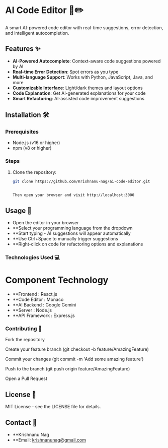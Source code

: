 # AI Code Editor 🤖✏️

A smart AI-powered code editor with real-time suggestions, error detection, and intelligent autocompletion.

## Features ✨

- **AI-Powered Autocomplete**: Context-aware code suggestions powered by AI
- **Real-time Error Detection**: Spot errors as you type
- **Multi-language Support**: Works with Python, JavaScript, Java, and more
- **Customizable Interface**: Light/dark themes and layout options
- **Code Explanation**: Get AI-generated explanations for your code
- **Smart Refactoring**: AI-assisted code improvement suggestions

## Installation 🛠️

### Prerequisites
- Node.js (v16 or higher)
- npm (v8 or higher)

### Steps
1. Clone the repository:
   ```bash
   git clone https://github.com/Krishnanu-nag/ai-code-editor.git


   Then open your browser and visit http://localhost:3000

## Usage 🚀
- Open the editor in your browser
- **Select your programming language from the dropdown
- **Start typing - AI suggestions will appear automatically
- **Use Ctrl+Space to manually trigger suggestions
- **Right-click on code for refactoring options and explanations

### Technologies Used 💻
 # Component	Technology
- **Frontend	   : React.js
- **Code Editor	: Monaco
- **AI Backend	   : Google Gemini
- **Server	      : Node.js
- **API Framework : Express.js

### Contributing 🤝
Fork the repository

Create your feature branch (git checkout -b feature/AmazingFeature)

Commit your changes (git commit -m 'Add some amazing feature')

Push to the branch (git push origin feature/AmazingFeature)

Open a Pull Request

## License 📄
MIT License - see the LICENSE file for details.

## Contact 📧
- **Krishnanu Nag
- **Email: krishnanunag@gmail.com
